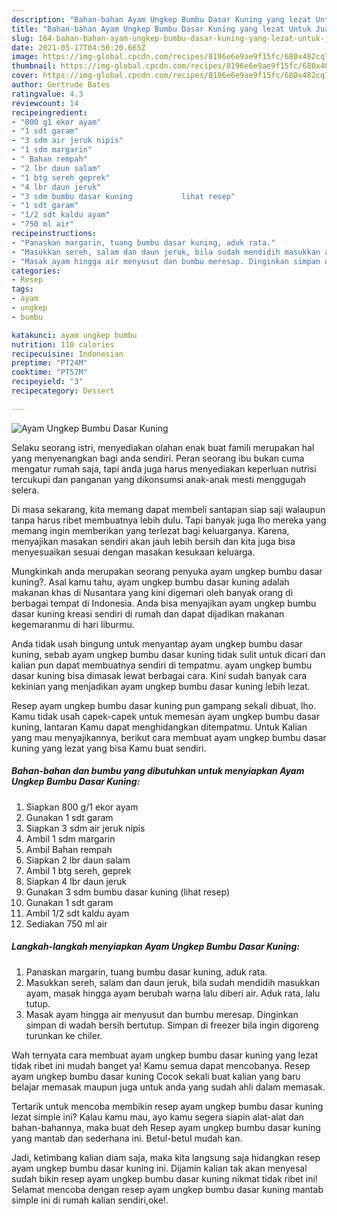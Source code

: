 ```yaml
---
description: "Bahan-bahan Ayam Ungkep Bumbu Dasar Kuning yang lezat Untuk Jualan"
title: "Bahan-bahan Ayam Ungkep Bumbu Dasar Kuning yang lezat Untuk Jualan"
slug: 164-bahan-bahan-ayam-ungkep-bumbu-dasar-kuning-yang-lezat-untuk-jualan
date: 2021-05-17T04:50:20.665Z
image: https://img-global.cpcdn.com/recipes/8196e6e9ae9f15fc/680x482cq70/ayam-ungkep-bumbu-dasar-kuning-foto-resep-utama.jpg
thumbnail: https://img-global.cpcdn.com/recipes/8196e6e9ae9f15fc/680x482cq70/ayam-ungkep-bumbu-dasar-kuning-foto-resep-utama.jpg
cover: https://img-global.cpcdn.com/recipes/8196e6e9ae9f15fc/680x482cq70/ayam-ungkep-bumbu-dasar-kuning-foto-resep-utama.jpg
author: Gertrude Bates
ratingvalue: 4.3
reviewcount: 14
recipeingredient:
- "800 g1 ekor ayam"
- "1 sdt garam"
- "3 sdm air jeruk nipis"
- "1 sdm margarin"
- " Bahan rempah"
- "2 lbr daun salam"
- "1 btg sereh geprek"
- "4 lbr daun jeruk"
- "3 sdm bumbu dasar kuning           lihat resep"
- "1 sdt garam"
- "1/2 sdt kaldu ayam"
- "750 ml air"
recipeinstructions:
- "Panaskan margarin, tuang bumbu dasar kuning, aduk rata."
- "Masukkan sereh, salam dan daun jeruk, bila sudah mendidih masukkan ayam, masak hingga ayam berubah warna lalu diberi air. Aduk rata, lalu tutup."
- "Masak ayam hingga air menyusut dan bumbu meresap. Dinginkan simpan di wadah bersih bertutup. Simpan di freezer bila ingin digoreng turunkan ke chiler."
categories:
- Resep
tags:
- ayam
- ungkep
- bumbu

katakunci: ayam ungkep bumbu 
nutrition: 110 calories
recipecuisine: Indonesian
preptime: "PT24M"
cooktime: "PT57M"
recipeyield: "3"
recipecategory: Dessert

---
```



![Ayam Ungkep Bumbu Dasar Kuning](https://img-global.cpcdn.com/recipes/8196e6e9ae9f15fc/680x482cq70/ayam-ungkep-bumbu-dasar-kuning-foto-resep-utama.jpg)

Selaku seorang istri, menyediakan olahan enak buat famili merupakan hal yang menyenangkan bagi anda sendiri. Peran seorang ibu bukan cuma mengatur rumah saja, tapi anda juga harus menyediakan keperluan nutrisi tercukupi dan panganan yang dikonsumsi anak-anak mesti menggugah selera.

Di masa  sekarang, kita memang dapat membeli santapan siap saji walaupun tanpa harus ribet membuatnya lebih dulu. Tapi banyak juga lho mereka yang memang ingin memberikan yang terlezat bagi keluarganya. Karena, menyajikan masakan sendiri akan jauh lebih bersih dan kita juga bisa menyesuaikan sesuai dengan masakan kesukaan keluarga. 



Mungkinkah anda merupakan seorang penyuka ayam ungkep bumbu dasar kuning?. Asal kamu tahu, ayam ungkep bumbu dasar kuning adalah makanan khas di Nusantara yang kini digemari oleh banyak orang di berbagai tempat di Indonesia. Anda bisa menyajikan ayam ungkep bumbu dasar kuning kreasi sendiri di rumah dan dapat dijadikan makanan kegemaranmu di hari liburmu.

Anda tidak usah bingung untuk menyantap ayam ungkep bumbu dasar kuning, sebab ayam ungkep bumbu dasar kuning tidak sulit untuk dicari dan kalian pun dapat membuatnya sendiri di tempatmu. ayam ungkep bumbu dasar kuning bisa dimasak lewat berbagai cara. Kini sudah banyak cara kekinian yang menjadikan ayam ungkep bumbu dasar kuning lebih lezat.

Resep ayam ungkep bumbu dasar kuning pun gampang sekali dibuat, lho. Kamu tidak usah capek-capek untuk memesan ayam ungkep bumbu dasar kuning, lantaran Kamu dapat menghidangkan ditempatmu. Untuk Kalian yang mau menyajikannya, berikut cara membuat ayam ungkep bumbu dasar kuning yang lezat yang bisa Kamu buat sendiri.

<!--inarticleads1-->

##### Bahan-bahan dan bumbu yang dibutuhkan untuk menyiapkan Ayam Ungkep Bumbu Dasar Kuning:

1. Siapkan 800 g/1 ekor ayam
1. Gunakan 1 sdt garam
1. Siapkan 3 sdm air jeruk nipis
1. Ambil 1 sdm margarin
1. Ambil  Bahan rempah
1. Siapkan 2 lbr daun salam
1. Ambil 1 btg sereh, geprek
1. Siapkan 4 lbr daun jeruk
1. Gunakan 3 sdm bumbu dasar kuning           (lihat resep)
1. Gunakan 1 sdt garam
1. Ambil 1/2 sdt kaldu ayam
1. Sediakan 750 ml air




<!--inarticleads2-->

##### Langkah-langkah menyiapkan Ayam Ungkep Bumbu Dasar Kuning:

1. Panaskan margarin, tuang bumbu dasar kuning, aduk rata.
1. Masukkan sereh, salam dan daun jeruk, bila sudah mendidih masukkan ayam, masak hingga ayam berubah warna lalu diberi air. Aduk rata, lalu tutup.
1. Masak ayam hingga air menyusut dan bumbu meresap. Dinginkan simpan di wadah bersih bertutup. Simpan di freezer bila ingin digoreng turunkan ke chiler.




Wah ternyata cara membuat ayam ungkep bumbu dasar kuning yang lezat tidak ribet ini mudah banget ya! Kamu semua dapat mencobanya. Resep ayam ungkep bumbu dasar kuning Cocok sekali buat kalian yang baru belajar memasak maupun juga untuk anda yang sudah ahli dalam memasak.

Tertarik untuk mencoba membikin resep ayam ungkep bumbu dasar kuning lezat simple ini? Kalau kamu mau, ayo kamu segera siapin alat-alat dan bahan-bahannya, maka buat deh Resep ayam ungkep bumbu dasar kuning yang mantab dan sederhana ini. Betul-betul mudah kan. 

Jadi, ketimbang kalian diam saja, maka kita langsung saja hidangkan resep ayam ungkep bumbu dasar kuning ini. Dijamin kalian tak akan menyesal sudah bikin resep ayam ungkep bumbu dasar kuning nikmat tidak ribet ini! Selamat mencoba dengan resep ayam ungkep bumbu dasar kuning mantab simple ini di rumah kalian sendiri,oke!.

